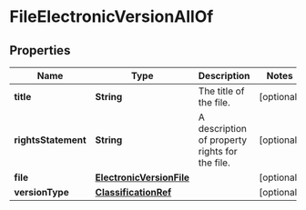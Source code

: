 

# FileElectronicVersionAllOf

## Properties

Name | Type | Description | Notes
------------ | ------------- | ------------- | -------------
**title** | **String** | The title of the file. |  [optional]
**rightsStatement** | **String** | A description of property rights for the file. |  [optional]
**file** | [**ElectronicVersionFile**](ElectronicVersionFile.md) |  |  [optional]
**versionType** | [**ClassificationRef**](ClassificationRef.md) |  |  [optional]



